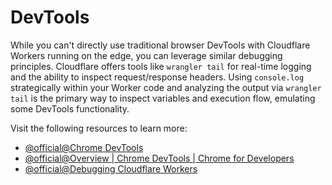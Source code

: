 # DevTools

While you can't directly use traditional browser DevTools with Cloudflare Workers running on the edge, you can leverage similar debugging principles. Cloudflare offers tools like `wrangler tail` for real-time logging and the ability to inspect request/response headers. Using `console.log` strategically within your Worker code and analyzing the output via `wrangler tail` is the primary way to inspect variables and execution flow, emulating some DevTools functionality.

Visit the following resources to learn more:

- [@official@Chrome DevTools](https://developer.chrome.com/docs/devtools)
- [@official@Overview | Chrome DevTools | Chrome for Developers](https://developer.chrome.com/docs/devtools/overview/)
- [@official@Debugging Cloudflare Workers](https://developers.cloudflare.com/workers/playground/#devtools)
